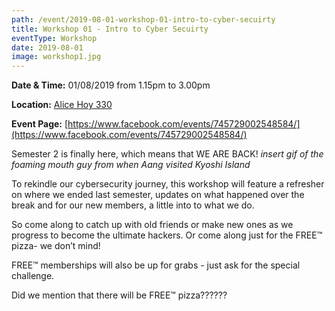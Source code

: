 ```yaml
---
path: /event/2019-08-01-workshop-01-intro-to-cyber-secuirty
title: Workshop 01 - Intro to Cyber Secuirty
eventType: Workshop
date: 2019-08-01
image: workshop1.jpg
---
```


**Date & Time:** 01/08/2019 from 1.15pm to 3.00pm

**Location:** [Alice Hoy 330](https://studentvip.com.au/unimelb/parkville/maps/126550)

**Event Page:** [https://www.facebook.com/events/745729002548584/](https://www.facebook.com/events/745729002548584/)


Semester 2 is finally here, which means that 
WE 
ARE 
BACK! 
*insert gif of the foaming mouth guy from when Aang visited Kyoshi Island*

To rekindle our cybersecurity journey, this workshop will feature a refresher on where we ended last semester, updates on what happened over the break and for our new members, a little into to what we do. 

So come along to catch up with old friends or make new ones as we progress to become the ultimate hackers.
Or come along just for the FREE™ pizza- we don’t mind!

FREE™ memberships will also be up for grabs - just ask for the special challenge.

Did we mention that there will be FREE™ pizza??????